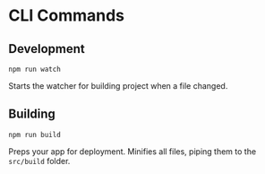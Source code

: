 # CLI Commands

## Development

```Shell
npm run watch
```

Starts the watcher for building project when a file changed.

## Building

```Shell
npm run build
```

Preps your app for deployment. Minifies all files, piping them to the `src/build` folder.
